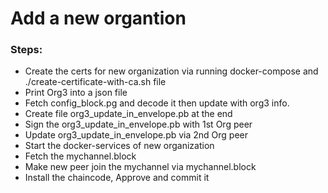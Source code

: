# Add a new organtion

### Steps:

-   Create the certs for new organization via running docker-compose and ./create-certificate-with-ca.sh file 
-   Print Org3 into a json file 
-   Fetch config_block.pg and decode it then update with org3 info. 
-   Create file org3_update_in_envelope.pb at the end 
-   Sign the  org3_update_in_envelope.pb with 1st Org peer
-   Update   org3_update_in_envelope.pb via 2nd Org peer
-   Start the docker-services of new organization
-   Fetch the mychannel.block 
-   Make new peer join the mychannel via mychannel.block
-   Install the chaincode, Approve and commit it 